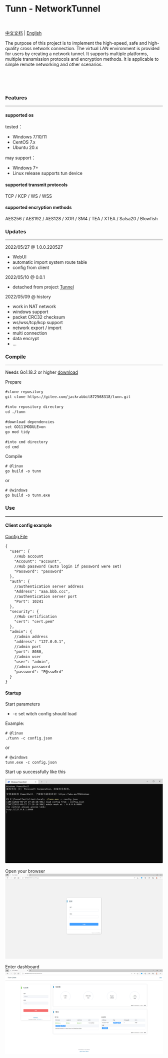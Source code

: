 # Tunn - NetworkTunnel

<br>

[中文文档](./README_CN.md) | [English](./README_EN.md)

The purpose of this project is to implement the high-speed, safe and high-quality cross network connection. The virtual
LAN environment is provided for users by creating a network tunnel. It supports multiple platforms, multiple
transmission protocols and encryption methods. It is applicable to simple remote networking and other scenarios.

<br>
<br>
<br>

### Features

--------

#### supported os

tested：

- Windows 7/10/11
- CentOS 7.x
- Ubuntu 20.x

may support：

- Windows 7+
- Linux release supports tun device

#### supported transmit protocols

TCP / KCP / WS / WSS

#### supported encryption methods

AES256 / AES192 / AES128 / XOR / SM4 / TEA / XTEA / Salsa20 / Blowfish

### Updates

------

2022/05/27 @ 1.0.0.220527

- WebUI
- automatic import system route table
- config from client

2022/05/10 @ 0.0.1

- detached from project [Tunnel](https://gitee.com/jackrabbit872568318/tunnel)

2022/05/09 @ history

- work in NAT network
- windows support
- packet CRC32 checksum
- ws/wss/tcp/kcp support
- network export / import
- multi connection
- data encrypt
- ...

### Compile

------

Needs Go1.18.2 or higher [download](https://golang.google.cn/dl/)

Prepare

```shell
#clone repository
git clone https://gitee.com/jackrabbit872568318/tunn.git

#into repository directory
cd ./tunn

#download dependencies
set GO111MODULE=on
go mod tidy

#into cmd directory
cd cmd
```

Compile

```shell
# @linux
go build -o tunn
```

or

```shell
# @windows
go build -o tunn.exe
```

### Use

------

#### Client config example

[Config File](../config/config_full.json)

```text
{
  "user": {
    //Hub account
    "Account": "account",
    //Hub password (auto login if password were set)
    "Password": "password"
  },
  "auth": {
    //authentication server address
    "Address": "aaa.bbb.ccc",
    //authentication server port
    "Port": 10241
  },
  "security": {
    //Hub certification
    "cert": "cert.pem"
  },
  "admin": {
    //admin address
    "address": "127.0.0.1",
    //admin port
    "port": 8080,
    //admin user
    "user": "admin",
    //admin password
    "password": "P@ssw0rd"
  }
}
```

#### Startup

Start parameters

- -c set witch config should load

Example:

```shell
# @linux
./tunn -c config.json
```

or

```shell
# @windows
tunn.exe -c config.json
```

Start up successfully like this

![img](./img/powershell_startup.png)

Open your browser
![img](./img/admin_login.png)

Enter dashboard
![img](./img/admin_main.png)